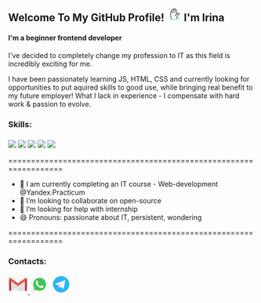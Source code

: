 ## Welcome To My GitHub Profile! <img width="30px" height="30px" src='https://github.com/Stella-de-mario/Stella-de-mario/blob/main/assets/wave.gif' /> I'm Irina

#### I'm a beginner frontend developer

I've decided to completely change my profession to IT as this field is incredibly exciting for me.

I have been passionately learning JS, HTML, CSS and currently looking for opportunities to put aquired skills to good use, while bringing real benefit to my future employer! What I lack in experience - I compensate with hard work & passion to evolve.


### Skills:

### 
<div>
<img src="https://img.shields.io/badge/html5-%23E34F26.svg?style=for-the-badge&logo=html5&logoColor=white" />
<img src="https://img.shields.io/badge/css3-%231572B6.svg?style=for-the-badge&logo=css3&logoColor=white" />
<img src="https://img.shields.io/badge/javascript-%23323330.svg?style=for-the-badge&logo=javascript&logoColor=%23F7DF1E" />
<img src="https://img.shields.io/badge/react-%2320232a.svg?style=for-the-badge&logo=react&logoColor=%2361DAFB" />
<img src="https://img.shields.io/badge/node.js-6DA55F?style=for-the-badge&logo=node.js&logoColor=white" />
</div>

==================================================================
 
- 🌱  I am currently completing an IT course - Web-development @Yandex.Practicum 
- 👯 I’m looking to collaborate on open-source 
- 🤔 I’m looking for help with internship 
- 😄 Pronouns: passionate about IT, persistent, wondering 

==================================================================

### Contacts:

<a href="mailto: irina17otr@gmail.com"> <img src='https://github.com/Stella-de-mario/Stella-de-mario/blob/main/assets/icons8-gmail-logo.gif' alt='gmail' width='40' height='40'> </a> [<img src='https://github.com/Stella-de-mario/Stella-de-mario/blob/main/assets/icons8-whatsapp.gif' alt='whatsapp' width='40' height='40'>](https://api.whatsapp.com/send?phone=79502019056&Text%me) [<img src='https://github.com/Stella-de-mario/Stella-de-mario/blob/main/assets/icons8-telegram-app.gif' alt='telegram' width='40' height='40'>](https://t.me/stella_de_mario) 
   


